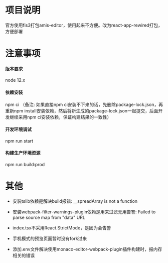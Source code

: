 # 项目说明
官方使用fis3打包amis-editor，使用起来不方便。改为react-app-rewired打包，方便部署

# 注意事项
#### 版本要求
node 12.x

#### 依赖安装
npm ci
（备注: 如果直接npm ci安装不下来的话，先删除package-lock.json，再重新npm install安装依赖，然后将新生成的package-lock.json一起提交，后面开发继续采用npm ci安装依赖，保证构建结果的一致性）

#### 开发环境调试
npm run start

#### 构建生产环境资源
npm run build:prod

# 其他
* 安装tslib依赖是解决build报错: __spreadArray is not a function

* 安装webpack-filter-warnings-plugin依赖是用来过滤无用告警: Failed to parse source map from "data" URL

* index.tsx不采用React.StrictMode，是因为会告警

* 手机模式的预览页面暂时没有fork过来

* 添加.env文件解决使用monaco-editor-webpack-plugin插件构建时，报内存相关的错误
